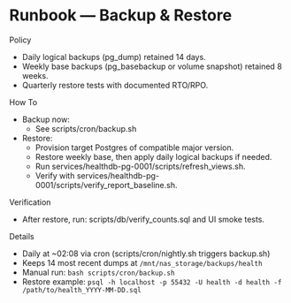 # Runbook — Backup & Restore

Policy
- Daily logical backups (pg_dump) retained 14 days.
- Weekly base backups (pg_basebackup or volume snapshot) retained 8 weeks.
- Quarterly restore tests with documented RTO/RPO.

How To
- Backup now:
  - See scripts/cron/backup.sh
- Restore:
  - Provision target Postgres of compatible major version.
  - Restore weekly base, then apply daily logical backups if needed.
  - Run services/healthdb-pg-0001/scripts/refresh_views.sh.
  - Verify with services/healthdb-pg-0001/scripts/verify_report_baseline.sh.

Verification
- After restore, run: scripts/db/verify_counts.sql and UI smoke tests.

Details
- Daily at ~02:08 via cron (scripts/cron/nightly.sh triggers backup.sh)
- Keeps 14 most recent dumps at `/mnt/nas_storage/backups/health`
- Manual run: `bash scripts/cron/backup.sh`
- Restore example: `psql -h localhost -p 55432 -U health -d health -f /path/to/health_YYYY-MM-DD.sql`
